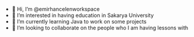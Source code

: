 - 👋 Hi, I’m @emirhancelenworkspace
- 👀 I’m interested in having education in Sakarya University
- 🌱 I’m currently learning Java to work on some projects
- 💞️ I’m looking to collaborate on the people who I am having lessons with

<!---
emirhancelenworkspace/emirhancelenworkspace is a ✨ special ✨ repository because its `README.md` (this file) appears on your GitHub profile.
You can click the Preview link to take a look at your changes.
--->
